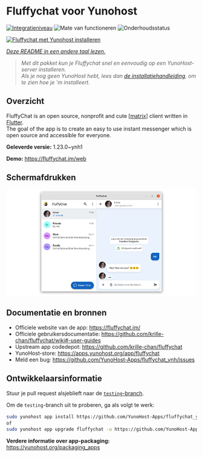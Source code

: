 <!--
NB: Deze README is automatisch gegenereerd door <https://github.com/YunoHost/apps/tree/master/tools/readme_generator>
Hij mag NIET handmatig aangepast worden.
-->

# Fluffychat voor Yunohost

[![Integratieniveau](https://apps.yunohost.org/badge/integration/fluffychat)](https://ci-apps.yunohost.org/ci/apps/fluffychat/)
![Mate van functioneren](https://apps.yunohost.org/badge/state/fluffychat)
![Onderhoudsstatus](https://apps.yunohost.org/badge/maintained/fluffychat)

[![Fluffychat met Yunohost installeren](https://install-app.yunohost.org/install-with-yunohost.svg)](https://install-app.yunohost.org/?app=fluffychat)

*[Deze README in een andere taal lezen.](./ALL_README.md)*

> *Met dit pakket kun je Fluffychat snel en eenvoudig op een YunoHost-server installeren.*  
> *Als je nog geen YunoHost hebt, lees dan [de installatiehandleiding](https://yunohost.org/install), om te zien hoe je 'm installeert.*

## Overzicht

FluffyChat is an open source, nonprofit and cute [[matrix](https://matrix.org)] client written in [Flutter](https://flutter.dev).  
The goal of the app is to create an easy to use instant messenger which is open source and accessible for everyone.


**Geleverde versie:** 1.23.0~ynh1

**Demo:** <https://fluffychat.im/web>

## Schermafdrukken

![Schermafdrukken van Fluffychat](./doc/screenshots/screenshot.png)

## Documentatie en bronnen

- Officiele website van de app: <https://fluffychat.im/>
- Officiele gebruikersdocumentatie: <https://github.com/krille-chan/fluffychat/wiki#-user-guides>
- Upstream app codedepot: <https://github.com/krille-chan/fluffychat>
- YunoHost-store: <https://apps.yunohost.org/app/fluffychat>
- Meld een bug: <https://github.com/YunoHost-Apps/fluffychat_ynh/issues>

## Ontwikkelaarsinformatie

Stuur je pull request alsjeblieft naar de [`testing`-branch](https://github.com/YunoHost-Apps/fluffychat_ynh/tree/testing).

Om de `testing`-branch uit te proberen, ga als volgt te werk:

```bash
sudo yunohost app install https://github.com/YunoHost-Apps/fluffychat_ynh/tree/testing --debug
of
sudo yunohost app upgrade fluffychat -u https://github.com/YunoHost-Apps/fluffychat_ynh/tree/testing --debug
```

**Verdere informatie over app-packaging:** <https://yunohost.org/packaging_apps>
